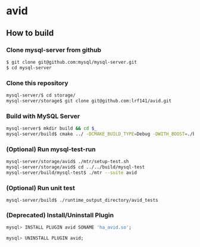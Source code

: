 # avid

## How to build

### Clone mysql-server from github
```bash
$ git clone git@github.com:mysql/mysql-server.git
$ cd mysql-server
```

### Clone this repository
```bash
mysql-server/$ cd storage/
mysql-server/storage$ git clone git@github.com:lrf141/avid.git
```

### Build with MySQL Server
```bash
mysql-server$ mkdir build && cd $_
mysql-server/build$ cmake ../ -DCMAKE_BUILD_TYPE=Debug -DWITH_BOOST=./boost -DDOWNLOAD_BOOST=1
```

### (Optional) Run mysql-test-run
```bash
mysql-server/storage/avid$ ./mtr/setup-test.sh
mysql-server/storage/avid$ cd ../../build/mysql-test
mysql-server/build/mysql-test$ ./mtr --suite avid
```

### (Optional) Run unit test
```
mysql-server/build$ ./runtime_output_directory/avid_tests 
```

### (Deprecated) Install/Uninstall Plugin
```sql
mysql> INSTALL PLUGIN avid SONAME 'ha_avid.so';

mysql> UNINSTALL PLUGIN avid;
```
